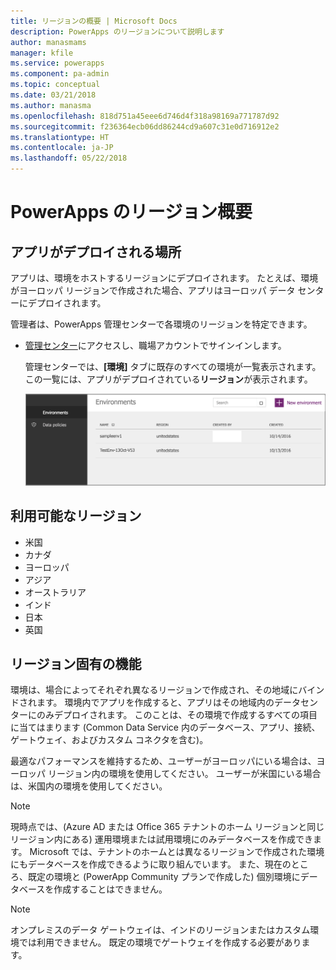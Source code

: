 ```yaml
---
title: リージョンの概要 | Microsoft Docs
description: PowerApps のリージョンについて説明します
author: manasmams
manager: kfile
ms.service: powerapps
ms.component: pa-admin
ms.topic: conceptual
ms.date: 03/21/2018
ms.author: manasma
ms.openlocfilehash: 818d751a45eee6d746d4f318a98169a771787d92
ms.sourcegitcommit: f236364ecb06dd86244cd9a607c31e0d716912e2
ms.translationtype: HT
ms.contentlocale: ja-JP
ms.lasthandoff: 05/22/2018
---
```

# <a name="regions-overview-in-powerapps"></a>PowerApps のリージョン概要
## <a name="how-do-i-find-out-where-my-app-is-deployed"></a>アプリがデプロイされる場所
アプリは、環境をホストするリージョンにデプロイされます。 たとえば、環境がヨーロッパ リージョンで作成された場合、アプリはヨーロッパ データ センターにデプロイされます。

管理者は、PowerApps 管理センターで各環境のリージョンを特定できます。

* [管理センター](https://admin.powerapps.com)にアクセスし、職場アカウントでサインインします。
  
    管理センターでは、**[環境]** タブに既存のすべての環境が一覧表示されます。この一覧には、アプリがデプロイされている**リージョン**が表示されます。
  
   ![[環境] タブ](./media/regions-overview/environment-list.png)

## <a name="what-regions-are-available"></a>利用可能なリージョン
* 米国
* カナダ
* ヨーロッパ
* アジア
* オーストラリア
* インド
* 日本
* 英国

## <a name="what-features-are-specific-to-a-given-region"></a>リージョン固有の機能
環境は、場合によってそれぞれ異なるリージョンで作成され、その地域にバインドされます。 環境内でアプリを作成すると、アプリはその地域内のデータセンターにのみデプロイされます。 このことは、その環境で作成するすべての項目に当てはまります (Common Data Service 内のデータベース、アプリ、接続、ゲートウェイ、およびカスタム コネクタを含む)。

最適なパフォーマンスを維持するため、ユーザーがヨーロッパにいる場合は、ヨーロッパ リージョン内の環境を使用してください。 ユーザーが米国にいる場合は、米国内の環境を使用してください。

> [!NOTE]
> 現時点では、(Azure AD または Office 365 テナントのホーム リージョンと同じリージョン内にある) 運用環境または試用環境にのみデータベースを作成できます。 Microsoft では、テナントのホームとは異なるリージョンで作成された環境にもデータベースを作成できるように取り組んでいます。 また、現在のところ、既定の環境と (PowerApp Community プランで作成した) 個別環境にデータベースを作成することはできません。

> [!NOTE]
> オンプレミスのデータ ゲートウェイは、インドのリージョンまたはカスタム環境では利用できません。 既定の環境でゲートウェイを作成する必要があります。

